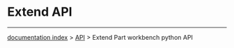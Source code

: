 # Extend API





---
[documentation index](../README.md) > [API](Category_API.md) > Extend Part workbench python API
